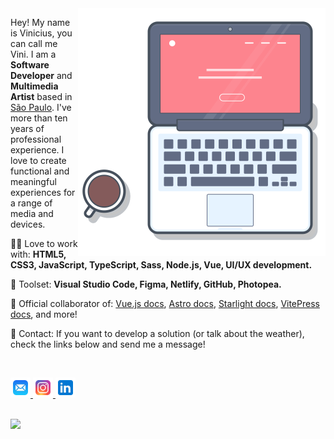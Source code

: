 <img src="https://github.com/viniciusdeliz/viniciusdeliz/blob/main/laptop_git.svg" min-width="320px" max-width="396px" width="396px" align="right" alt="Computador Vinicius de Liz">

<p align="left"> 
  Hey! My name is Vinicius, you can call me Vini. I am a <strong>Software Developer</strong> and <strong>Multimedia Artist</strong> based in <a href="https://en.wikipedia.org/wiki/S%C3%A3o_Paulo">São Paulo</a>. I've more than ten years of professional experience. I love to create functional and meaningful experiences for a range of media and devices.
</p>

<p align="left">
  👨‍💻 Love to work with: <strong>HTML5, CSS3, JavaScript, TypeScript, Sass, Node.js, Vue, UI/UX development.</strong>
</p> 

<p align="left">
  🧰 Toolset: <strong>Visual Studio Code, Figma, Netlify, GitHub, Photopea. </strong>
</p>

<p align="left">
  👥 Official collaborator of: <a href="https://pt.vuejs.org/" target="_blank">Vue.js docs</a>, <a href="https://docs.astro.build/pt-br/" target="_blank">Astro docs</a>, <a href="https://starlight.astro.build/pt-br" target="_blank">Starlight docs</a>, <a href="https://vitepress.dev/pt/" target="_blank">VitePress docs</a>, and more!
</p>

<p align="left">
  📱 Contact: If you want to develop a solution (or talk about the weather), check the links below and send me a message!
</p>
<br/>
<p align="left">
  <a href="mailto:tu@viniciusdeliz.com" alt="Email">
    <img src="https://github.com/viniciusdeliz/viniciusdeliz/blob/main/icons8-mail.svg" width="32px" max-width="32px"/>  
  </a>
  <a href="https://www.instagram.com/viniciusdeliz/" alt="Instagram">
    <img src="https://github.com/viniciusdeliz/viniciusdeliz/blob/main/icons8-instagram.svg" width="32px" max-width="32px"/>  
  </a>
  <a href="https://www.linkedin.com/in/viniciusdeliz" alt="Linkedin">
    <img src="https://github.com/viniciusdeliz/viniciusdeliz/blob/main/icons8-linkedin.svg" width="32px" max-width="32px" />
  </a>
</p>
<br/>
<img src="https://komarev.com/ghpvc/?username=viniciusdeliz&color=red">
